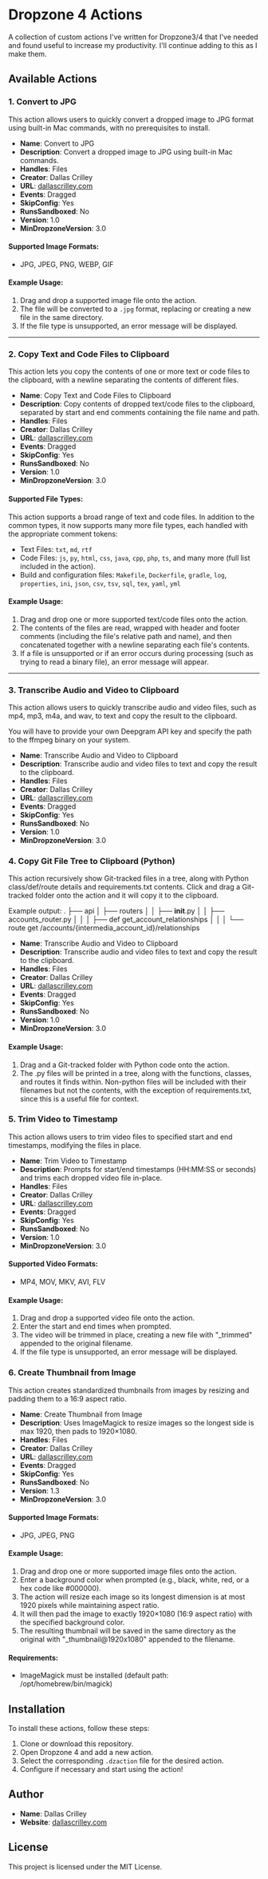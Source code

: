 # Dropzone 4 Actions

A collection of custom actions I've written for Dropzone3/4 that I've needed and found useful to increase my productivity. I'll continue adding to this as I make them.

## Available Actions

### 1. Convert to JPG
This action allows users to quickly convert a dropped image to JPG format using built-in Mac commands, with no prerequisites to install.

- **Name**: Convert to JPG
- **Description**: Convert a dropped image to JPG using built-in Mac commands.
- **Handles**: Files
- **Creator**: Dallas Crilley
- **URL**: [dallascrilley.com](https://dallascrilley.com)
- **Events**: Dragged
- **SkipConfig**: Yes
- **RunsSandboxed**: No
- **Version**: 1.0
- **MinDropzoneVersion**: 3.0

#### Supported Image Formats:
- JPG, JPEG, PNG, WEBP, GIF

#### Example Usage:

1. Drag and drop a supported image file onto the action.
2. The file will be converted to a `.jpg` format, replacing or creating a new file in the same directory.
3. If the file type is unsupported, an error message will be displayed.

---

### 2. Copy Text and Code Files to Clipboard
This action lets you copy the contents of one or more text or code files to the clipboard, with a newline separating the contents of different files.

- **Name**: Copy Text and Code Files to Clipboard
- **Description**: Copy contents of dropped text/code files to the clipboard, separated by start and end comments containing the file name and path.
- **Handles**: Files
- **Creator**: Dallas Crilley
- **URL**: [dallascrilley.com](https://dallascrilley.com)
- **Events**: Dragged
- **SkipConfig**: Yes
- **RunsSandboxed**: No
- **Version**: 1.0
- **MinDropzoneVersion**: 3.0

#### Supported File Types:
This action supports a broad range of text and code files. In addition to the common types, it now supports many more file types, each handled with the appropriate comment tokens:

- Text Files: `txt`, `md`, `rtf`
- Code Files: `js`, `py`, `html`, `css`, `java`, `cpp`, `php`, `ts`, and many more (full list included in the action).
- Build and configuration files: `Makefile`, `Dockerfile`, `gradle`, `log`, `properties`, `ini`, `json`, `csv`, `tsv`, `sql`, `tex`, `yaml`, `yml`

#### Example Usage:

1. Drag and drop one or more supported text/code files onto the action.
2. The contents of the files are read, wrapped with header and footer comments (including the file's relative path and name), and then concatenated together with a newline separating each file's contents.
3. If a file is unsupported or if an error occurs during processing (such as trying to read a binary file), an error message will appear.


---

### 3. Transcribe Audio and Video to Clipboard
This action allows users to quickly transcribe audio and video files, such as mp4, mp3, m4a, and wav, to text and copy the result to the clipboard. 

You will have to provide your own Deepgram API key and specify the path to the ffmpeg binary on your system.

- **Name**: Transcribe Audio and Video to Clipboard
- **Description**: Transcribe audio and video files to text and copy the result to the clipboard.
- **Handles**: Files
- **Creator**: Dallas Crilley
- **URL**: [dallascrilley.com](https://dallascrilley.com)
- **Events**: Dragged
- **SkipConfig**: Yes
- **RunsSandboxed**: No
- **Version**: 1.0
- **MinDropzoneVersion**: 3.0

### 4. Copy Git File Tree to Clipboard (Python)
This action recursively show Git-tracked files in a tree, along with Python class/def/route details and requirements.txt contents. Click and drag a Git-tracked folder onto the action and it will copy it to the clipboard.

Example output:
.
├── api
│   ├── routers
│   │   ├── __init__.py
│   │   ├── accounts_router.py
│   │   │   ├── def get_account_relationships
│   │   │   └── route get /accounts/{intermedia_account_id}/relationships

- **Name**: Transcribe Audio and Video to Clipboard
- **Description**: Transcribe audio and video files to text and copy the result to the clipboard.
- **Handles**: Files
- **Creator**: Dallas Crilley
- **URL**: [dallascrilley.com](https://dallascrilley.com)
- **Events**: Dragged
- **SkipConfig**: Yes
- **RunsSandboxed**: No
- **Version**: 1.0
- **MinDropzoneVersion**: 3.0


#### Example Usage:

1. Drag and a Git-tracked folder with Python code onto the action.
2. The .py files will be printed in a tree, along with the functions, classes, and routes it finds within. Non-python files will be included with their filenames but not the contents, with the exception of requirements.txt, since this is a useful file for context.

### 5. Trim Video to Timestamp
This action allows users to trim video files to specified start and end timestamps, modifying the files in place.

- **Name**: Trim Video to Timestamp
- **Description**: Prompts for start/end timestamps (HH:MM:SS or seconds) and trims each dropped video file in-place.
- **Handles**: Files
- **Creator**: Dallas Crilley
- **URL**: [dallascrilley.com](https://dallascrilley.com)
- **Events**: Dragged
- **SkipConfig**: Yes
- **RunsSandboxed**: No
- **Version**: 1.0
- **MinDropzoneVersion**: 3.0

#### Supported Video Formats:
- MP4, MOV, MKV, AVI, FLV

#### Example Usage:

1. Drag and drop a supported video file onto the action.
2. Enter the start and end times when prompted.
3. The video will be trimmed in place, creating a new file with "_trimmed" appended to the original filename.
4. If the file type is unsupported, an error message will be displayed.

### 6. Create Thumbnail from Image
This action creates standardized thumbnails from images by resizing and padding them to a 16:9 aspect ratio.

- **Name**: Create Thumbnail from Image
- **Description**: Uses ImageMagick to resize images so the longest side is max 1920, then pads to 1920×1080.
- **Handles**: Files
- **Creator**: Dallas Crilley
- **URL**: [dallascrilley.com](https://dallascrilley.com)
- **Events**: Dragged
- **SkipConfig**: Yes
- **RunsSandboxed**: No
- **Version**: 1.3
- **MinDropzoneVersion**: 3.0

#### Supported Image Formats:
- JPG, JPEG, PNG

#### Example Usage:

1. Drag and drop one or more supported image files onto the action.
2. Enter a background color when prompted (e.g., black, white, red, or a hex code like #000000).
3. The action will resize each image so its longest dimension is at most 1920 pixels while maintaining aspect ratio.
4. It will then pad the image to exactly 1920×1080 (16:9 aspect ratio) with the specified background color.
5. The resulting thumbnail will be saved in the same directory as the original with "_thumbnail@1920x1080" appended to the filename.

#### Requirements:
- ImageMagick must be installed (default path: /opt/homebrew/bin/magick)

## Installation

To install these actions, follow these steps:

1. Clone or download this repository.
2. Open Dropzone 4 and add a new action.
3. Select the corresponding `.dzaction` file for the desired action.
4. Configure if necessary and start using the action!

## Author
- **Name**: Dallas Crilley
- **Website**: [dallascrilley.com](https://dallascrilley.com)

## License

This project is licensed under the MIT License.